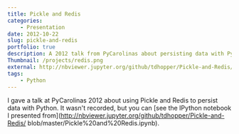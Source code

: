```yaml
---
title: Pickle and Redis
categories:
    - Presentation 
date: 2012-10-22
slug: pickle-and-redis
portfolio: true
description: A 2012 talk from PyCarolinas about persisting data with Python
Thumbnail: /projects/redis.png
external: http://nbviewer.jupyter.org/github/tdhopper/Pickle-and-Redis/blob/master/Pickle%20and%20Redis.ipynb
tags:
    - Python
---
```


I gave a talk at PyCarolinas 2012 about using Pickle and Redis to persist data with Python. It wasn't recorded, but you can [see the IPython notebook I presented from](http://nbviewer.jupyter.org/github/tdhopper/Pickle-and-Redis/
blob/master/Pickle%20and%20Redis.ipynb).
